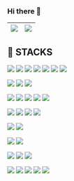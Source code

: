 ### Hi there 👋

| <img align="center" src="https://github-readme-stats.vercel.app/api?username=KimTaeKwon&hide=stars,contribs&show_icons=true&theme=dark" /> | <img align="center" src="https://github-readme-stats.vercel.app/api/top-langs/?username=KimTaeKwon&layout=compact&theme=dark" /> |
| ------------- | ------------- |

## 🦾 STACKS

<a><img src="https://img.shields.io/badge/HTML5-E34F26?style=flat-square&logo=HTML5&logoColor=white"/></a>
<a><img src="https://img.shields.io/badge/CSS3-1572B6?style=flat-square&logo=CSS3&logoColor=white"/></a>
<a><img src="https://img.shields.io/badge/Sass-CC6699?style=flat-square&logo=Sass&logoColor=white"/></a>
<a><img src="https://img.shields.io/badge/JavaScript-F7DF1E?style=flat-square&logo=JavaScript&logoColor=white"/></a>
<a><img src="https://img.shields.io/badge/jQuery-0769AD?style=flat-square&logo=jQuery&logoColor=white"/></a>
<a><img src="https://img.shields.io/badge/Bootstrap-7952B3?style=flat-square&logo=Bootstrap&logoColor=white"/></a>
<a><img src="https://img.shields.io/badge/WordPress-21759B?style=flat-square&logo=WordPress&logoColor=white"/></a>

<a><img src="https://img.shields.io/badge/Semantic Web-005A9C?style=flat-square&logo=SemanticWeb&logoColor=white"/></a>
<a><img src="https://img.shields.io/badge/W3C-005A9C?style=flat-square&logo=W3C&logoColor=white"/></a>
<a><img src="https://img.shields.io/badge/PWA-5A0FC8?style=flat-square&logo=PWA&logoColor=white"/></a>

<a><img src="https://img.shields.io/badge/PHP-777BB4?style=flat-square&logo=PHP&logoColor=white"/></a>
<a><img src="https://img.shields.io/badge/Laravel-FF2D20?style=flat-square&logo=Laravel&logoColor=white"/></a>
<a><img src="https://img.shields.io/badge/CodeIgniter-EF4223?style=flat-square&logo=CodeIgniter&logoColor=white"/></a>
<a><img src="https://img.shields.io/badge/phpMyAdmin-6C78AF?style=flat-square&logo=phpMyAdmin&logoColor=white"/></a>
<a><img src="https://img.shields.io/badge/MySQL-4479A1?style=flat-square&logo=MySQL&logoColor=white"/></a>

<a><img src="https://img.shields.io/badge/Spring-6DB33F?style=flat-square&logo=Spring&logoColor=white"/></a>
<a><img src="https://img.shields.io/badge/Thymeleaf-005F0F?style=flat-square&logo=Thymeleaf&logoColor=white"/></a>
<a><img src="https://img.shields.io/badge/Jenkins-D24939?style=flat-square&logo=Jenkins&logoColor=white"/></a>
<a><img src="https://img.shields.io/badge/Amazon S3-569A31?style=flat-square&logo=AmazonS3&logoColor=white"/></a>

<a><img src="https://img.shields.io/badge/Git-F05032?style=flat-square&logo=Git&logoColor=white"/></a>
<a><img src="https://img.shields.io/badge/GitHub-181717?style=flat-square&logo=GitHub&logoColor=white"/></a>

<a><img src="https://img.shields.io/badge/Visual Studio Code-007ACC?style=flat-square&logo=VisualStudioCode&logoColor=white"/></a>
<a><img src="https://img.shields.io/badge/WebStorm-000000?style=flat-square&logo=WebStorm&logoColor=white"/></a>

<a><img src="https://img.shields.io/badge/Adobe Photoshop-31A8FF?style=flat-square&logo=AdobePhotoshop&logoColor=white"/></a>
<a><img src="https://img.shields.io/badge/Adobe XD-FF61F6?style=flat-square&logo=AdobeXD&logoColor=white"/></a>
<a><img src="https://aleen42.github.io/badges/src/zeplin.svg"/></a>

<a><img src="https://img.shields.io/badge/Slack-4A154B?style=flat-square&logo=Slack&logoColor=white"/></a>
<a><img src="https://img.shields.io/badge/Jira-0052CC?style=flat-square&logo=Jira&logoColor=white"/></a>
<a><img src="https://img.shields.io/badge/Confluence-172B4D?style=flat-square&logo=Confluence&logoColor=white"/></a>
<a><img src="https://img.shields.io/badge/Notion-000000?style=flat-square&logo=Notion&logoColor=white"/></a>
<a><img src="https://img.shields.io/badge/InVision-FF3366?style=flat-square&logo=InVision&logoColor=white"/></a>






<!--
**KimTaeKwon/KimTaeKwon** is a ✨ _special_ ✨ repository because its `README.md` (this file) appears on your GitHub profile.

Here are some ideas to get you started:

- 🔭 I’m currently working on ...
- 🌱 I’m currently learning ...
- 👯 I’m looking to collaborate on ...
- 🤔 I’m looking for help with ...
- 💬 Ask me about ...
- 📫 How to reach me: ...
- 😄 Pronouns: ...
- ⚡ Fun fact: ...
-->
